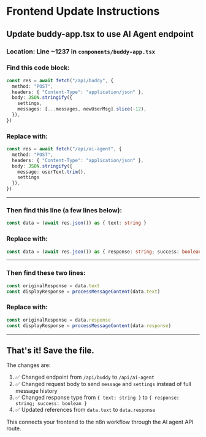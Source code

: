 # Frontend Update Instructions

## Update buddy-app.tsx to use AI Agent endpoint

### Location: Line ~1237 in `components/buddy-app.tsx`

### Find this code block:

```typescript
const res = await fetch("/api/buddy", {
  method: "POST",
  headers: { "Content-Type": "application/json" },
  body: JSON.stringify({
    settings,
    messages: [...messages, newUserMsg].slice(-12),
  }),
})
```

### Replace with:

```typescript
const res = await fetch("/api/ai-agent", {
  method: "POST",
  headers: { "Content-Type": "application/json" },
  body: JSON.stringify({
    message: userText.trim(),
    settings
  }),
})
```

---

### Then find this line (a few lines below):

```typescript
const data = (await res.json()) as { text: string }
```

### Replace with:

```typescript
const data = (await res.json()) as { response: string; success: boolean }
```

---

### Then find these two lines:

```typescript
const originalResponse = data.text
const displayResponse = processMessageContent(data.text)
```

### Replace with:

```typescript
const originalResponse = data.response
const displayResponse = processMessageContent(data.response)
```

---

## That's it! Save the file.

The changes are:
1. ✅ Changed endpoint from `/api/buddy` to `/api/ai-agent`
2. ✅ Changed request body to send `message` and `settings` instead of full message history
3. ✅ Changed response type from `{ text: string }` to `{ response: string; success: boolean }`
4. ✅ Updated references from `data.text` to `data.response`

This connects your frontend to the n8n workflow through the AI agent API route.

